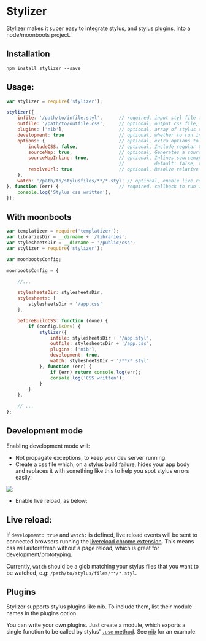 # Stylizer

Stylizer makes it super easy to integrate stylus, and stylus plugins, into a node/moonboots project.

## Installation

```
npm install stylizer --save
```

## Usage:

```javascript
var stylizer = require('stylizer');

stylizer({
    infile: '/path/to/infile.styl',      // required, input styl file to build
    outfile: '/path/to/outfile.css',     // optional, output css file, defaults to infile with .css extension
    plugins: ['nib'],                    // optional, array of stylus compatible plugin module names, default: []
    development: true                    // optional, whether to run in development mode, default: false
    options: {                           // optional, extra options to pass to stylus
        includeCSS: false,               // optional, Include regular CSS on @import, default: true
        sourceMap: true,                 // optional, Generates a sourcemap in v3 format, default: false
        sourceMapInline: true,           // optional, Inlines sourcemap in base64 format, implies sourceMap:true,
                                         //           default: false, true in development mode
        resolveUrl: true                 // optional, Resolve relative urls inside imports, default: false
    },
    watch: '/path/to/stylusfiles/**/*.styl' // optional, enable live reload, see below.
}, function (err) {                      // required, callback to run when built
    console.log('Stylus css written');
});
```


## With moonboots

```javascript
var templatizer = require('templatizer');
var librariesDir = __dirname + '/libraries';
var stylesheetsDir = __dirname + '/public/css';
var stylizer = require('stylizer');

var moonbootsConfig;

moonbootsConfig = {

    //...

    stylesheetsDir: stylesheetsDir,
    stylesheets: [
        stylesheetsDir + '/app.css'
    ],

    beforeBuildCSS: function (done) {
        if (config.isDev) {
            stylizer({
                infile: stylesheetsDir + '/app.styl',
                outfile: stylesheetsDir + '/app.css',
                plugins: ['nib'],
                development: true,
                watch: stylesheetsDir + '/**/*.styl'
            }, function (err) {
                if (err) return console.log(err);
                console.log('CSS written');
            }
        }
    },

    // ...
};
```

## Development mode

Enabling development mode will:

* Not propagate exceptions, to keep your dev server running.
* Create a css file which, on a stylus build failure, hides your app body and replaces it with something like this to help you spot stylus errors easily:

![](https://i.cloudup.com/zAbnCO0dNt-3000x3000.png)

* Enable live reload, as below:

## Live reload:
If `development: true` and `watch:` is defined, live reload events will be sent to connected browsers running the [livereload chrome extension](
http://feedback.livereload.com/knowledgebase/articles/86242-how-do-i-install-and-use-the-browser-extensions-). This means css will autorefresh without a page reload, which is great for development/prototyping.

Currently, `watch` should be a glob matching your stylus files that you want to be watched, e.g: `/path/to/stylus/files/**/*.styl`.

## Plugins

Stylizer supports stylus plugins like nib. To include them, list their module names in the plugins option.

You can write your own plugins. Just create a module, which exports a single function to be called by stylus' [`.use` method](http://learnboost.github.io/stylus/docs/js.html#usefn). See [nib](https://github.com/visionmedia/nib/blob/master/lib/nib.js#L50) for an example.

